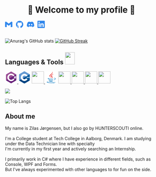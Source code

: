 <h1 align="center">👋 Welcome to my profile 👋</h1>
<a href="mailto:zilas2004@gmail.com"><sub><img src="https://raw.githubusercontent.com/ZacharyPatten/ZacharyPatten/main/Resources/GitHub/gmail-badge.svg" title="Gmail" alt="Gmail" height="24"></sub></a>
&nbsp;
<a href="https://github.com/HUNTERSCOUTI"><sub><img src="https://raw.githubusercontent.com/ZacharyPatten/ZacharyPatten/main/Resources/GitHub/github-badge.svg" title="GitHub Profile" alt="GitHub Profile" height="24"></sub></a>
&nbsp;
<a href="https://discord.gg/wd6xrKs2Mg"><sub><img src="https://raw.githubusercontent.com/ZacharyPatten/ZacharyPatten/main/Resources/GitHub/discord-badge.svg" title="Discord Server" alt="Discord Server" height="24"></sub></a>
&nbsp;
<a href="https://www.linkedin.com/in/zilas-j%C3%B8rgensen-678835210/"><sub><img src="https://raw.githubusercontent.com/ZacharyPatten/ZacharyPatten/main/Resources/GitHub/linkedin-badge.svg" title="LinkedIn Profile" alt="LinkedIn Profile" height="24"></sub></a>
<br/><br/>

![Anurag's GitHub stats](https://github-readme-stats.vercel.app/api?username=HUNTERSCOUTI&show_icons=true&theme=radical)
[![GitHub Streak](https://github-readme-streak-stats.herokuapp.com?user=HUNTERSCOUTI&theme=beare&hide_border=true&currStreakLabel=E4289E&background=2B213A&fire=E4289E&sideNums=E4289E&currStreakNum=E4289E)](https://git.io/streak-stats)  

<h2>Languages & Tools <img src="https://media2.giphy.com/media/QssGEmpkyEOhBCb7e1/giphy.gif?cid=ecf05e47a0n3gi1bfqntqmob8g9aid1oyj2wr3ds3mg700bl&rid=giphy.gif" width=32px height="40"></h2>
<a href="https://www.w3schools.com/cs/" target="_blank" rel="noreferrer"> <img src="https://raw.githubusercontent.com/devicons/devicon/master/icons/csharp/csharp-original.svg" alt="csharp" width="40" height="40"/> </a>
<a href="https://www.w3schools.com/cpp/" target="_blank" rel="noreferrer"> <img src="https://raw.githubusercontent.com/devicons/devicon/master/icons/cplusplus/cplusplus-original.svg" alt="cplusplus" width="40" height="40"/></a>
<a href="https://cdn.jsdelivr.net/gh/devicons/devicon@v2.15.1/devicon.min.css" target="_blank" rel="stylesheet"> <img width="40" height="40" src="https://cdn.jsdelivr.net/gh/devicons/devicon/icons/processing/processing-original.svg" /> </a>        
<a href="https://www.java.com" target="_blank" rel="noreferrer"> <img src="https://raw.githubusercontent.com/devicons/devicon/master/icons/java/java-original.svg" alt="java" width="40" height="40"/></a>
<a href="https://cdn.jsdelivr.net/gh/devicons/devicon@v2.15.1/devicon.min.css" target="_blank" rel="stylesheet"> <img width="40" height="40" src="https://cdn.jsdelivr.net/gh/devicons/devicon/icons/html5/html5-original.svg" /> </a>
<a href="https://cdn.jsdelivr.net/gh/devicons/devicon@v2.15.1/devicon.min.css" target="_blank" rel="stylesheet"> <img width="40" height="40" src="https://cdn.jsdelivr.net/gh/devicons/devicon/icons/css3/css3-original.svg" /> </a>
<a href="https://cdn.jsdelivr.net/gh/devicons/devicon@v2.15.1/devicon.min.css" target="_blank" rel="stylesheet"> <img width="40" height="40" src="https://cdn.jsdelivr.net/gh/devicons/devicon/icons/python/python-original.svg" /> </a>
<a href="https://cdn.jsdelivr.net/gh/devicons/devicon@v2.15.1/devicon.min.css" target="_blank" rel="stylesheet"> <img width="40" height="40" src="https://cdn.jsdelivr.net/gh/devicons/devicon/icons/sqlite/sqlite-original.svg" /> </a>
          
<a href="https://cdn.jsdelivr.net/gh/devicons/devicon@v2.15.1/devicon.min.css" target="_blank" rel="stylesheet"> <img src="https://img.shields.io/badge/Unity-100000?style=for-the-badge&logo=unity&logoColor=white" /> </a>

![Top Langs](https://github-readme-stats.vercel.app/api/top-langs/?username=HUNTERSCOUTI&theme=tokyonight)

<h2>About me</h2>
<p>My name is Zilas Jørgensen, but I also go by HUNTERSCOUTI online.
<br>
<br>I'm a College student at Tech College in Aalborg, Denmark. I am studying under the Data Technician line with specialty
<br>I'm currently in my first year and actively searching an Internship.
<br>
<br>I primarily work in C# where I have experience in different fields, such as Console, WPF and Forms.
<br>But I've always experimented with other languages to for fun on the side.</p>



